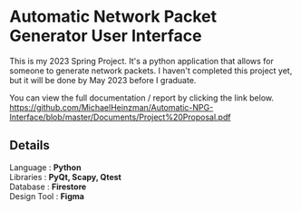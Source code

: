 # Automatic Network Packet Generator User Interface
This is my 2023 Spring Project. It's a python application that allows for someone to generate network packets. I haven't completed this project yet, but it will be done by May 2023 before I graduate.


You can view the full documentation / report by clicking the link below.
https://github.com/MichaelHeinzman/Automatic-NPG-Interface/blob/master/Documents/Project%20Proposal.pdf


## **Details**   
  Language : **Python**     
  Libraries : **PyQt, Scapy, Qtest**      
  Database : **Firestore**     
  Design Tool : **Figma**   

